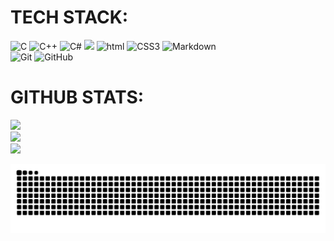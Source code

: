 # TECH STACK:
![C](https://img.shields.io/badge/c-%2300599C.svg?style=for-the-badge&logo=c&logoColor=white) 
![C++](https://img.shields.io/badge/c++-%2300599C.svg?style=for-the-badge&logo=c%2B%2B&logoColor=white) ![C#](https://img.shields.io/badge/C%23-239120.svg?logo=C-sharp&style=for-the-badge) 
<img src="https://img.shields.io/badge/Unity-%23000000.svg?logo=unity&style=for-the-badge&logoColor=white">
![html](https://img.shields.io/badge/HTML-E34F26.svg?logo=HTML5&style=for-the-badge&logoColor=white) 
![CSS3](https://img.shields.io/badge/css3-%231572B6.svg?style=for-the-badge&logo=css3&logoColor=white) ![Markdown](https://img.shields.io/badge/markdown-%23000000.svg?style=for-the-badge&logo=markdown&logoColor=white)  
![Git](https://img.shields.io/badge/git-%23F05033.svg?style=for-the-badge&logo=git&logoColor=white)
![GitHub](https://img.shields.io/badge/Github-%23121011.svg?logo=GitHub&style=for-the-badge&logoColor=white)
# GITHUB STATS:
![](https://github-readme-stats.vercel.app/api?username=LevGamer39&theme=dracula&hide_border=false&include_all_commits=true&count_private=false)<br/>
![](https://github-readme-streak-stats.herokuapp.com/?user=LevGamer39&theme=dracula&hide_border=false)<br/>
![](https://github-readme-stats.vercel.app/api/top-langs/?username=LevGamer39&theme=dracula)

<picture>
  <source media="(prefers-color-scheme: dark)" srcset="https://raw.githubusercontent.com/LevGamer39/LevGamer39/output/github-contribution-grid-snake-dark.svg">
  <source media="(prefers-color-scheme: light)" srcset="https://raw.githubusercontent.com/LevGamer39/LevGamer39/output/github-contribution-grid-snake.svg">
  <img alt="github contribution grid snake animation" src="https://raw.githubusercontent.com/LevGamer39/LevGamer39/output/github-contribution-grid-snake.svg">
</picture>
<!--
**LevGamer39/LevGamer39** is a ✨ _special_ ✨ repository because its `README.md` (this file) appears on your GitHub profile.

Here are some ideas to get you started:

- 🔭 I’m currently working on ...
- 🌱 I’m currently learning ...
- 👯 I’m looking to collaborate on ...
- 🤔 I’m looking for help with ...
- 💬 Ask me about ...
- 📫 How to reach me: ...
- 😄 Pronouns: ...
- ⚡ Fun fact: ...
-->
